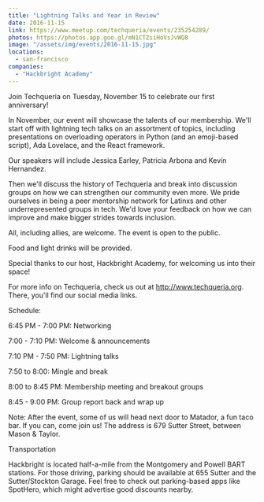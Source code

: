 ```yaml
---
title: "Lightning Talks and Year in Review"
date: 2016-11-15
link: https://www.meetup.com/techqueria/events/235254289/
photos: https://photos.app.goo.gl/mN1CTZsiHoVsJvWQ8
image: "/assets/img/events/2016-11-15.jpg"
locations:
  - san-francisco
companies:
  - "Hackbright Academy"
---
```


Join Techqueria on Tuesday, November 15 to celebrate our first anniversary!

In November, our event will showcase the talents of our membership. We'll start off with lightning tech talks on an assortment of topics, including presentations on overloading operators in Python (and an emoji-based script), Ada Lovelace, and the React framework.

Our speakers will include Jessica Earley, Patricia Arbona and Kevin Hernandez.

Then we'll discuss the history of Techqueria and break into discussion groups on how we can strengthen our community even more. We pride ourselves in being a peer mentorship network for Latinxs and other underrepresented groups in tech. We'd love your feedback on how we can improve and make bigger strides towards inclusion.

All, including allies, are welcome. The event is open to the public.

Food and light drinks will be provided.

Special thanks to our host, Hackbright Academy, for welcoming us into their space!

For more info on Techqueria, check us out at http://www.techqueria.org. There, you'll find our social media links.

Schedule:

6:45 PM - 7:00 PM: Networking

7:00 - 7:10 PM: Welcome & announcements

7:10 PM - 7:50 PM: Lightning talks

7:50 to 8:00: Mingle and break

8:00 to 8:45 PM: Membership meeting and breakout groups

8:45 - 9:00 PM: Group report back and wrap up

Note: After the event, some of us will head next door to Matador, a fun taco bar. If you can, come join us! The address is 679 Sutter Street, between Mason & Taylor.

Transportation

Hackbright is located half-a-mile from the Montgomery and Powell BART stations. For those driving, parking should be available at 655 Sutter and the Sutter/Stockton Garage. Feel free to check out parking-based apps like SpotHero, which might advertise good discounts nearby.
